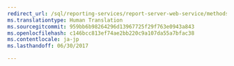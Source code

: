 ```yaml
---
redirect_url: /sql/reporting-services/report-server-web-service/methods/report-server-web-service-methods?toc=%2fsql%2freporting-services%2freport-server-web-service%2fmethods%2ftoc.json
ms.translationtype: Human Translation
ms.sourcegitcommit: 959bb6b98264296d13967725f29f763e0943a843
ms.openlocfilehash: c146bcc813ef74ae2bb220c9a107da55a7bfac38
ms.contentlocale: ja-jp
ms.lasthandoff: 06/30/2017

---
```


